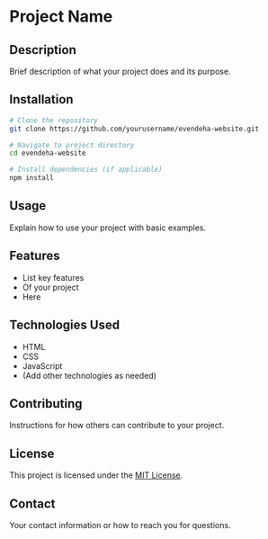 # Project Name

## Description
Brief description of what your project does and its purpose.

## Installation
```bash
# Clone the repository
git clone https://github.com/yourusername/evendeha-website.git

# Navigate to project directory
cd evendeha-website

# Install dependencies (if applicable)
npm install
```

## Usage
Explain how to use your project with basic examples.

## Features
- List key features
- Of your project
- Here

## Technologies Used
- HTML
- CSS
- JavaScript
- (Add other technologies as needed)

## Contributing
Instructions for how others can contribute to your project.

## License
This project is licensed under the [MIT License](LICENSE).

## Contact
Your contact information or how to reach you for questions.